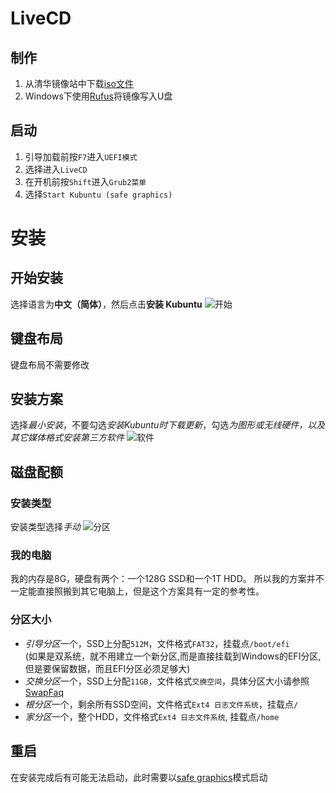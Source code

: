 # LiveCD

## 制作
1. 从清华镜像站中下载[iso文件](https://mirrors.tuna.tsinghua.edu.cn/ubuntu-cdimage/kubuntu/releases/focal/release/kubuntu-20.04.1-desktop-amd64.iso)
2. Windows下使用[Rufus](https://github.com/pbatard/rufus/releases/download/v3.11/Rufus-3.11.appx)将镜像写入U盘

## 启动
1. 引导加载前按`F7`进入`UEFI模式`
2. 选择进入`LiveCD`
3. 在开机前按`Shift`进入`Grub2菜单`
4. 选择`Start Kubuntu (safe graphics)`

# 安装

## 开始安装
选择语言为**中文（简体）**，然后点击**安装 Kubuntu**
![开始](../img/kubuntu/install/start.png)

## 键盘布局
键盘布局不需要修改

## 安装方案
选择*最小安装*，不要勾选*安装Kubuntu时下载更新*，勾选*为图形或无线硬件，以及其它媒体格式安装第三方软件*
![软件](../img/kubuntu/install/software.png)

## 磁盘配额
### 安装类型
安装类型选择*手动*
![分区](../img/kubuntu/install/disk.png)

### 我的电脑
我的内存是8G，硬盘有两个：一个128G SSD和一个1T HDD。
所以我的方案并不一定能直接照搬到其它电脑上，但是这个方案具有一定的参考性。

### 分区大小
* *引导分区*一个，SSD上分配`512M`，文件格式`FAT32`，挂载点`/boot/efi`\
(如果是双系统，就不用建立一个新分区,而是直接挂载到Windows的EFI分区,但是要保留数据，而且EFI分区必须足够大)
* *交换分区*一个，SSD上分配`11GB`，文件格式`交换空间`，具体分区大小请参照[SwapFaq](https://help.ubuntu.com/community/SwapFaq)
* *根分区*一个，剩余所有SSD空间，文件格式`Ext4 日志文件系统`，挂载点`/`
* *家分区*一个，整个HDD，文件格式`Ext4 日志文件系统`, 挂载点`/home`

## 重启
在安装完成后有可能无法启动，此时需要以[safe graphics](#启动)模式启动
